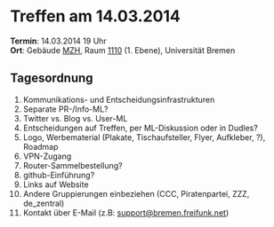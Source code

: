 # Treffen am 14.03.2014

**Termin**: 14.03.2014 19 Uhr  
**Ort**: Gebäude [MZH](http://www.openstreetmap.org/relation/3293414), Raum [1110](http://oracle-web.zfn.uni-bremen.de/lageplan/lageplan?FN=EB&Haus=MZH&Raum=1110) (1. Ebene), Universität Bremen

## Tagesordnung

1. Kommunikations- und Entscheidungsinfrastrukturen
  1. Separate PR-/Info-ML?
  2. Twitter vs. Blog vs. User-ML
  3. Entscheidungen auf Treffen, per ML-Diskussion oder in Dudles?
2. Logo, Werbematerial (Plakate, Tischaufsteller, Flyer, Aufkleber, ?), Roadmap
3. VPN-Zugang
4. Router-Sammelbestellung?
5. github-Einführung?
6. Links auf Website
7. Andere Gruppierungen einbeziehen (CCC, Piratenpartei, ZZZ, de_zentral)
8. Kontakt über E-Mail (z.B: support@bremen.freifunk.net)
